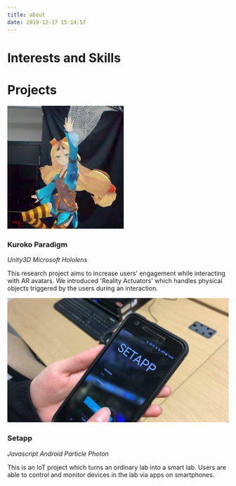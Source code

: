 ```yaml
---
title: about
date: 2019-12-17 15:14:57
---
```


# Interests and Skills

# Projects

<link rel="stylesheet" href="https://cdn.rawgit.com/konpa/devicon/df6431e323547add1b4cf45992913f15286456d3/devicon.min.css">
<div class = "album_container">
    <div class = "album_column">
        <!-- <class = "album_image">  -->
            <img src="index/kuroko.jpg">
        <!-- </div> -->
        <h3>Kuroko Paradigm</h3>
        <p> <i class="devicon-csharp-plain">  Unity3D </i><i class="devicon-cplusplus-plain"> Microsoft Hololens</i></p>
        <p>This research project aims to increase users' engagement while interacting with AR avatars. We introduced 'Reality Actuators' which handles physical objects triggered by the users during an interaction.</p>
    </div>
    <div class = "album_column">
            <div class = "album_image">
                <img src="index/phone.png">
            </div>
        <h3>Setapp</h3>
        <p><i class="devicon-javascript-plain"> Javascript </i><i class="devicon-android-plain"> Android </i><i class="devicon-c-plain"> Particle Photon</i></p>
        <p class = "album_intro">This is an IoT project which turns an ordinary lab into a smart lab. Users are able to control and monitor devices in the lab via apps on smartphones.</p>
    </div>
</>

